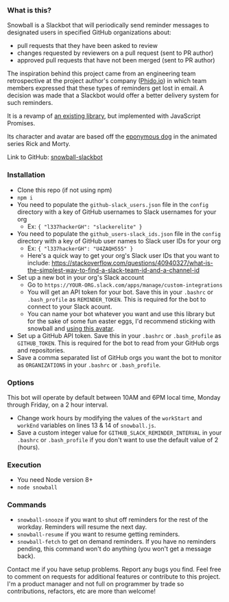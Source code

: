 ### What is this?
Snowball is a Slackbot that will periodically send reminder messages to designated users in specified GitHub organizations about:
  - pull requests that they have been asked to review
  - changes requested by reviewers on a pull request (sent to PR author)
  - approved pull requests that have not been merged (sent to PR author)

The inspiration behind this project came from an engineering team retrospective at the project author's company (<a href="http://www.phido.io/" target="_blank">Phido.io</a>) in which team members expressed that these types of reminders get lost in email. A decision was made that a Slackbot would offer a better delivery system for such reminders.

It is a revamp of <a href="https://github.com/Ahmadposten/Github-slack-reminder">an existing library</a>, but implemented with JavaScript Promises.

Its character and avatar are based off the <a href="http://rickandmorty.wikia.com/wiki/Snuffles" target="_blank">eponymous dog</a> in the animated series Rick and Morty. 

Link to GitHub: <a href="https://github.com/leizmonk/snowball-slackbot" target="_blank">snowball-slackbot</a>

### Installation
- Clone this repo (if not using npm)
- `npm i`
- You need to populate the `github-slack_users.json` file in the `config` directory with a key of GitHub usernames to Slack usernames for your org
  - Ex: `{ "l337hackerGH": "slackerelite" }`
- You need to populate the `github_users-slack_ids.json` file in the `config` directory with a key of GitHub user names to Slack user IDs for your org
  - Ex: `{ "l337hackerGH": "U4ZAQH555" }`
  - Here's a quick way to get your org's Slack user IDs that you want to include: https://stackoverflow.com/questions/40940327/what-is-the-simplest-way-to-find-a-slack-team-id-and-a-channel-id
- Set up a new bot in your org's Slack account
  - Go to `https://YOUR-ORG.slack.com/apps/manage/custom-integrations`
  - You will get an API token for your bot. Save this in your `.bashrc` or `.bash_profile` as `REMINDER_TOKEN`. This is required for the bot to connect to your Slack acount.
  - You can name your bot whatever you want and use this library but for the sake of some fun easter eggs, I'd recommend sticking with snowball and <a href="https://s3-us-west-2.amazonaws.com/slack-files2/bot_icons/2017-05-24/186775348656_48.png" target="_blank">using this avatar</a>.
- Set up a GitHub API token. Save this in your `.bashrc` or `.bash_profile` as `GITHUB_TOKEN`. This is required for the bot to read from your GitHub orgs and repositories.
- Save a comma separated list of GitHub orgs you want the bot to monitor as `ORGANIZATIONS` in your `.bashrc` or `.bash_profile`.

### Options
This bot will operate by default between 10AM and 6PM local time, Monday through Friday, on a 2 hour interval.
- Change work hours by modifying the values of the `workStart` and `workEnd` variables on lines 13 & 14 of `snowball.js`.
- Save a custom integer value for `GITHUB_SLACK_REMINDER_INTERVAL` in your `.bashrc` or `.bash_profile` if you don't want to use the default value of 2 (hours).

### Execution
- You need Node version 8+
- `node snowball`

### Commands
- `snowball-snooze` if you want to shut off reminders for the rest of the workday. Reminders will resume the next day.
- `snowball-resume` if you want to resume getting reminders.
- `snowball-fetch` to get on demand reminders. If you have no reminders pending, this command won't do anything (you won't get a message back).

Contact me if you have setup problems. Report any bugs you find. Feel free to comment on requests for additional features or contribute to this project. I'm a product manager and not full on programmer by trade so contributions, refactors, etc are more than welcome!
